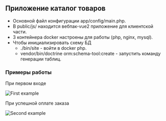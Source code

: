 Приложение каталог товаров
---

* Основной файл конфигурации app/config/main.php.
* В public/js/ находится вебпак-vue2 приложение для клиентской части.
* 3 контейнера docker настроены для работы (php, nginx, mysql).
* Чтобы инициализировать схему БД 
    * ./bin/site - войти в docker php.
    * vendor/bin/doctrine orm:schema-tool:create - запустить команду генерации таблиц.
    
### Примеры работы

При первом входе

![First example](https://i.gyazo.com/2cd743117b7973eecdf9e74ff769ed3a.png)

При успешной оплате заказа

![Second example](https://i.gyazo.com/a1104c259985b1e20011e2915f5c0cbf.png)

